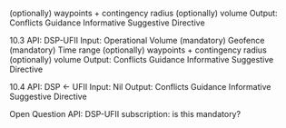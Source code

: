

(optionally) waypoints + contingency radius
(optionally) volume
Output:
Conflicts
Guidance
Informative
Suggestive
Directive

10.3 API: DSP-UFII
Input: 
Operational Volume
(mandatory) Geofence
(mandatory) Time range
(optionally) waypoints + contingency radius
(optionally) volume
Output:
Conflicts
Guidance
Informative
Suggestive
Directive

10.4 API: DSP ← UFII
Input: Nil
Output:
Conflicts
Guidance
Informative
Suggestive
Directive

Open Question
API: DSP-UFII subscription: is this mandatory?
